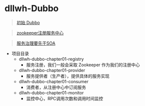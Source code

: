 # dllwh-Dubbo

> [初始 Dubbo](./Dubbo.md)
 
> [zookeeper注册服务中心](./Zookeeper.md)

> [服务治理要先于SOA](./SOA.md)

- 项目目录
	- dllwh-dubbo-chapter01-registry
        - 服务注册，我们一般会采取 Zookeeper 作为我们的注册中心
	- dllwh-dubbo-chapter01-provider
        - 服务提供者（生产者），提供具体的服务实现
	- dllwh-dubbo-chapter01-consumer
        - 消费者，从注册中心中订阅服务
	- dllwh-dubbo-chapter01-monitor
        - 监控中心，RPC调用次数和调用时间监控